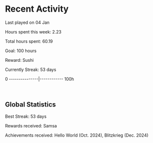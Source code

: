 # Recent Activity
Last played on 04 Jan  

Hours spent this week: 2.23  

Total hours spent: 60.19  

Goal: 100 hours  

Reward: Sushi  

Currently Streak: 53 days 

0 ---------------|------------ 100h  
<br><br>

## Global Statistics
Best Streak: 53 days

Rewards received: Samsa

Achievements received: Hello World (Oct. 2024), Blitzkrieg (Dec. 2024)
